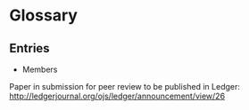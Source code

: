 # Glossary

## Entries

- Members





Paper in submission for peer review to be published in Ledger: http://ledgerjournal.org/ojs/ledger/announcement/view/26

